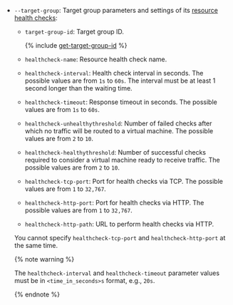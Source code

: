 * `--target-group`: Target group parameters and settings of its [resource health checks](../../network-load-balancer/concepts/health-check.md):
   * `target-group-id`: Target group ID.

      {% include [get-target-group-id](get-target-group-id.md) %}

   * `healthcheck-name`: Resource health check name.
   * `healthcheck-interval`: Health check interval in seconds. The possible values are from `1s` to `60s`. The interval must be at least 1 second longer than the waiting time.
   * `healthcheck-timeout`: Response timeout in seconds. The possible values are from `1s` to `60s`.
   * `healthcheck-unhealthythreshold`: Number of failed checks after which no traffic will be routed to a virtual machine. The possible values are from `2` to `10`.
   * `healthcheck-healthythreshold`: Number of successful checks required to consider a virtual machine ready to receive traffic. The possible values are from `2` to `10`.
   * `healthcheck-tcp-port`: Port for health checks via TCP. The possible values are from `1` to `32,767`.
   * `healthcheck-http-port`: Port for health checks via HTTP. The possible values are from `1` to `32,767`.
   * `healthcheck-http-path`: URL to perform health checks via HTTP.

   You cannot specify `healthcheck-tcp-port` and `healthcheck-http-port` at the same time.

   {% note warning %}

   The `healthcheck-interval` and `healthcheck-timeout` parameter values must be in `<time_in_seconds>s` format, e.g., `20s`.

   {% endnote %}

